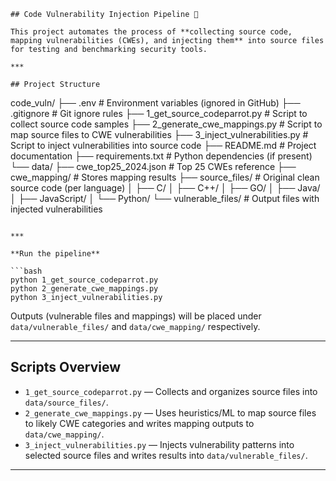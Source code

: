 ```
## Code Vulnerability Injection Pipeline 🔐

This project automates the process of **collecting source code, mapping vulnerabilities (CWEs), and injecting them** into source files for testing and benchmarking security tools.

***

## Project Structure

```

code_vuln/
├── .env                        \# Environment variables (ignored in GitHub)
├── .gitignore                  \# Git ignore rules
├── 1_get_source_codeparrot.py  \# Script to collect source code samples
├── 2_generate_cwe_mappings.py  \# Script to map source files to CWE vulnerabilities
├── 3_inject_vulnerabilities.py \# Script to inject vulnerabilities into source code
├── README.md                   \# Project documentation
├── requirements.txt            \# Python dependencies (if present)
└── data/
├── cwe_top25_2024.json     \# Top 25 CWEs reference
├── cwe_mapping/            \# Stores mapping results
├── source_files/           \# Original clean source code (per language)
│   ├── C/
│   ├── C++/
│   ├── GO/
│   ├── Java/
│   ├── JavaScript/
│   └── Python/
└── vulnerable_files/       \# Output files with injected vulnerabilities

```

***

**Run the pipeline**

```bash
python 1_get_source_codeparrot.py
python 2_generate_cwe_mappings.py
python 3_inject_vulnerabilities.py
```

Outputs (vulnerable files and mappings) will be placed under `data/vulnerable_files/` and `data/cwe_mapping/` respectively.

***

## Scripts Overview

* `1_get_source_codeparrot.py` — Collects and organizes source files into `data/source_files/`.
* `2_generate_cwe_mappings.py` — Uses heuristics/ML to map source files to likely CWE categories and writes mapping outputs to `data/cwe_mapping/`.
* `3_inject_vulnerabilities.py` — Injects vulnerability patterns into selected source files and writes results into `data/vulnerable_files/`.

***
````
